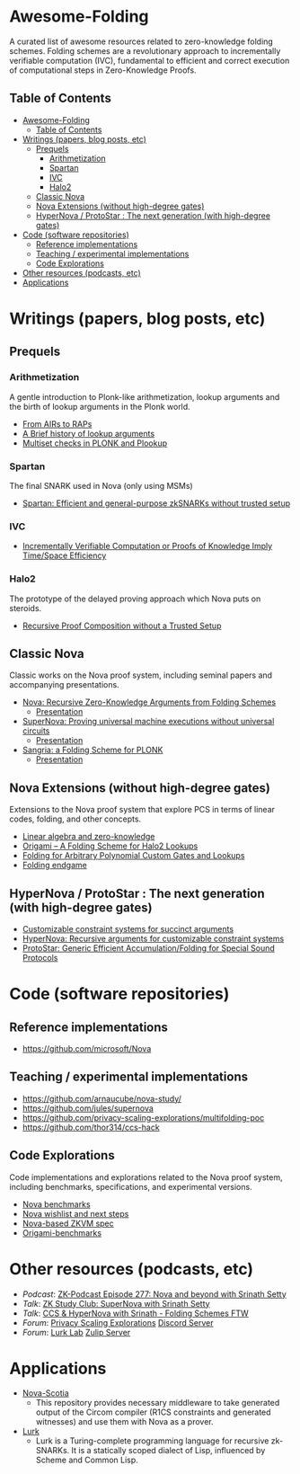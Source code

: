 # Awesome-Folding

A curated list of awesome resources related to zero-knowledge folding schemes. Folding schemes are a revolutionary approach to incrementally verifiable computation (IVC), fundamental to efficient and correct execution of computational steps in Zero-Knowledge Proofs. 

## Table of Contents
- [Awesome-Folding](#awesome-folding)
  - [Table of Contents](#table-of-contents)
- [Writings (papers, blog posts, etc)](#writings-papers-blog-posts-etc)
  - [Prequels](#prequels)
    - [Arithmetization](#arithmetization)
    - [Spartan](#spartan)
    - [IVC](#ivc)
    - [Halo2](#halo2)
  - [Classic Nova](#classic-nova)
  - [Nova Extensions (without high-degree gates)](#nova-extensions-without-high-degree-gates)
  - [HyperNova / ProtoStar : The next generation (with high-degree gates)](#hypernova--protostar--the-next-generation-with-high-degree-gates)
- [Code (software repositories)](#code-software-repositories)
  - [Reference implementations](#reference-implementations)
  - [Teaching / experimental implementations](#teaching--experimental-implementations)
  - [Code Explorations](#code-explorations)
- [Other resources (podcasts, etc)](#other-resources-podcasts-etc)
- [Applications](#applications)


# Writings (papers, blog posts, etc)

## Prequels

### Arithmetization

A gentle introduction to Plonk-like arithmetization, lookup arguments and the birth of lookup arguments in the Plonk world. 

- [From AIRs to RAPs](https://hackmd.io/@aztec-network/plonk-arithmetiization-air)
- [A Brief history of lookup arguments](https://github.com/ingonyama-zk/papers/blob/main/lookups.pdf)
- [Multiset checks in PLONK and Plookup](https://hackmd.io/@arielg/ByFgSDA7D)

### Spartan

The final SNARK used in Nova (only using MSMs)

- [Spartan: Efficient and general-purpose zkSNARKs without trusted setup](https://eprint.iacr.org/2019/550)

### IVC

- [Incrementally Verifiable Computation or Proofs of Knowledge Imply Time/Space Efficiency](https://www.cs.purdue.edu/homes/pvaliant/uniqueCS.pdf)

### Halo2

The prototype of the delayed proving approach which Nova puts on steroids.

- [Recursive Proof Composition without a Trusted Setup](https://eprint.iacr.org/2019/1021)

## Classic Nova

Classic works on the Nova proof system, including seminal papers and accompanying presentations.

- [Nova: Recursive Zero-Knowledge Arguments from Folding Schemes](https://eprint.iacr.org/2021/370)
    - [Presentation](https://www.youtube.com/watch?v=Jj19k2AXH2k)
- [SuperNova: Proving universal machine executions without universal circuits](https://eprint.iacr.org/2022/1758)
    - [Presentation](https://www.youtube.com/watch?v=BiKMCNKwaec)
- [Sangria: a Folding Scheme for PLONK](https://github.com/geometryresearch/technical_notes/blob/main/sangria_folding_plonk.pdf)
    - [Presentation](https://www.youtube.com/watch?v=D7rQbHpxl7Q)

## Nova Extensions (without high-degree gates)

Extensions to the Nova proof system that explore PCS in terms of linear codes, folding, and other concepts.

- [Linear algebra and zero-knowledge](https://www.youtube.com/watch?v=dSsUfKgZlkk)
- [Origami – A Folding Scheme for Halo2 Lookups](https://hackmd.io/@aardvark/rkHqa3NZ2)
- [Folding for Arbitrary Polynomial Custom Gates and Lookups](https://hackmd.io/vn7hWnjCQXCEpQvPDflL8g)
- [Folding endgame](https://zkresear.ch/t/folding-endgame/106)

## HyperNova / ProtoStar : The next generation (with high-degree gates)

- [Customizable constraint systems for succinct arguments](https://eprint.iacr.org/2023/552)
- [HyperNova: Recursive arguments for customizable constraint systems](https://eprint.iacr.org/2023/573)
- [ProtoStar: Generic Efficient Accumulation/Folding for Special Sound Protocols](https://eprint.iacr.org/2023/620)

# Code (software repositories)

## Reference implementations

- https://github.com/microsoft/Nova

## Teaching / experimental implementations

- https://github.com/arnaucube/nova-study/
- https://github.com/jules/supernova
- https://github.com/privacy-scaling-explorations/multifolding-poc
- https://github.com/thor314/ccs-hack

## Code Explorations

Code implementations and explorations related to the Nova proof system, including benchmarks, specifications, and experimental versions.

- [Nova benchmarks](https://hackmd.io/@oskarth/rJmSaOtZ2)
- [Nova wishlist and next steps](https://hackmd.io/@oskarth/SJRm4zYbn)
- [Nova-based ZKVM spec](https://hackmd.io/@CPerezz/ByTmhi6yn)
- [Origami-benchmarks](https://hackmd.io/vn7hWnjCQXCEpQvPDflL8g)

# Other resources (podcasts, etc)

- *Podcast*: [ZK-Podcast Episode 277: Nova and beyond with Srinath Setty](https://www.youtube.com/watch?v=hRza_k8i16s)
- *Talk*: [ZK Study Club: SuperNova with Srinath Setty](https://www.youtube.com/watch?v=ilrvqajkrYY)
- *Talk*: [CCS & HyperNova with Srinath - Folding Schemes FTW](https://youtu.be/pDFmANwwIoY)
- *Forum*: [Privacy Scaling Explorations](https://appliedzkp.org/#top) [Discord Server](https://discord.gg/sF5CT5rzrR)
- *Forum*: [Lurk Lab](https://lurk-lab.com/) [Zulip Server](https://zulip.lurk-lab.com/)

# Applications

- [Nova-Scotia](https://github.com/nalinbhardwaj/Nova-Scotia)
    - This repository provides necessary middleware to take generated output of the Circom compiler (R1CS constraints and generated witnesses) and use them with Nova as a prover.
- [Lurk](https://github.com/lurk-lang/lurk-rs)
    - Lurk is a Turing-complete programming language for recursive zk-SNARKs. It is a statically scoped dialect of Lisp, influenced by Scheme and Common Lisp.
